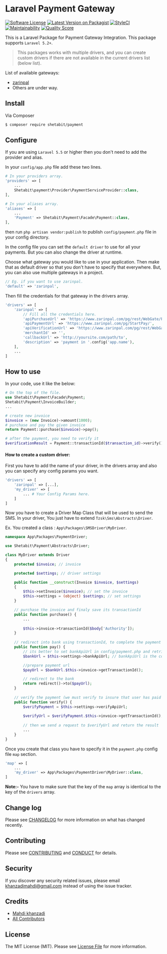 # Laravel Payment Gateway

[![Software License][ico-license]](LICENSE.md)
[![Latest Version on Packagist][ico-version]][link-packagist]
[![StyleCI](https://github.styleci.io/repos/169948762/shield?branch=master)](https://github.styleci.io/repos/169948762)
[![Maintainability](https://api.codeclimate.com/v1/badges/e6a80b17298cb4fcb56d/maintainability)](https://codeclimate.com/github/shetabit/payment/maintainability)
[![Quality Score][ico-code-quality]][link-code-quality]

This is a Laravel Package for Payment Gateway Integration. This package supports `Laravel 5.2+`.

> This packages works with multiple drivers, and you can create custom drivers if there are not available in the current drivers list (below list).

List of available gateways:
- [zarinpal](https://www.zarinpal.com)
- Others are under way.

## Install

Via Composer

``` bash
$ composer require shetabit/payment
```


## Configure

If you are using `Laravel 5.5` or higher then you don't need to add the provider and alias.

In your `config/app.php` file add these two lines.

```php
# In your providers array.
'providers' => [
    ...
    Shetabit\payment\Provider\PaymentServiceProvider::class,
],

# In your aliases array.
'aliases' => [
    ...
    'Payment' => Shetabit\Payment\Facade\Payment::class,
],
```

then run `php artisan vendor:publish` to publish `config/payment.php` file in your config directory.

In the config file you can set the `default driver` to use for all your payments. But you can also change the driver at runtime.

Choose what gateway you would like to use in your application. Then make that as default driver so that you don't have to specify that everywhere. But, you can also use multiple gateways in a project.

```php
// Eg. if you want to use zarinpal.
'default' => 'zarinpal',
```

Then fill the credentials for that gateway in the drivers array.

```php
'drivers' => [
    'zarinpal' => [
        // Fill all the credentials here.
        'apiPurchaseUrl' => 'https://www.zarinpal.com/pg/rest/WebGate/PaymentRequest.json',
        'apiPaymentUrl' => 'https://www.zarinpal.com/pg/StartPay/',
        'apiVerificationUrl' => 'https://www.zarinpal.com/pg/rest/WebGate/PaymentVerification.json',
        'merchantId' => '',
        'callbackUrl' => 'http://yoursite.com/path/to',
        'description' => 'payment in '.config('app.name'),
    ],
    ...
]
```


## How to use

In your code, use it like the below:

```php
# On the top of the file.
use Shetabit\Payment\Facade\Payment;
Shetabit\Payment\InvoiceBuilder;
...

# create new invoice
$invoice = (new Invoice)->amount(1000);
# purchase and pay the given invoice
return Payment::purchase($invoice)->pay();

# after the payment, you need to verify it
$verificationResult = Payment::transactionId($transaction_id)->verify();
```
#### How to create a custom driver:

First you have to add the name of your driver, in the drivers array and also you can specify any config params you want.

```php
'drivers' => [
    'zarinpal' => [...],
    'my_driver' => [
        ... # Your Config Params here.
    ]
]
```

Now you have to create a Driver Map Class that will be used to send the SMS.
In your driver, You just have to extend `Tzsk\Sms\Abstracts\Driver`.

Ex. You created a class : `App\Packages\SMSDriver\MyDriver`.

```php
namespace App\Packages\PaymentDriver;

use Shetabit\Payment\Abstracts\Driver;

class MyDriver extends Driver
{
    protected $invoice; // invoice

    protected $settings; // driver settings

    public function __construct(Invoice $invoice, $settings)
    {
        $this->setInvoice($invoice); // set the invoice
        $this->settings = (object) $settings; // set settings
    }

    // purchase the invoice and finaly save its transactionId
    public function purchase() {
        ...
           
        $this->invoice->transactionId($body['Authority']);
    }
    
    // redirect into bank using transactionId, to complete the payment
    public function pay() {
        // its better to set bankApiUrl in config/payment.php and retrieve it here:
        $bankUrl = $this->settings->bankApiUrl; // bankApiUrl is the config name.

        //prepare payment url
        $payUrl = $bankUrl.$this->invoice->getTransactionId();

        // redirect to the bank
        return redirect()->to($payUrl);
    }
    
    // verify the payment (we must verify to insure that user has paid the invoice)
    public function verify() {
        $verifyPayment = $this->settings->verifyApiUrl;
        
        $verifyUrl = $verifyPayment.$this->invoice->getTransactionId();
        
        // then we send a request to $verifyUrl and return the result
        ...
    }
}
```

Once you create that class you have to specify it in the `payment.php` config file `map` section.

```php
'map' => [
    ...
    'my_driver' => App\Packages\PaymentDriver\MyDriver::class,
]
```

**Note:-** You have to make sure that the key of the `map` array is identical to the key of the `drivers` array.

## Change log

Please see [CHANGELOG](CHANGELOG.md) for more information on what has changed recently.

## Contributing

Please see [CONTRIBUTING](CONTRIBUTING.md) and [CONDUCT](CONDUCT.md) for details.

## Security

If you discover any security related issues, please email khanzadimahdi@gmail.com instead of using the issue tracker.

## Credits

- [Mahdi khanzadi][link-author]
- [All Contributors][link-contributors]

## License

The MIT License (MIT). Please see [License File](LICENSE.md) for more information.

[ico-version]: https://img.shields.io/packagist/v/shetabit/payment.svg?style=flat-square
[ico-license]: https://img.shields.io/badge/license-MIT-brightgreen.svg?style=flat-square
[ico-code-quality]: https://img.shields.io/scrutinizer/g/shetabit/payment.svg?label=Code%20Quality&style=flat-square

[link-packagist]: https://packagist.org/packages/shetabit/payment
[link-code-quality]: https://scrutinizer-ci.com/g/shetabit/payment
[link-author]: https://github.com/khanzadimahdi
[link-contributors]: ../../contributors
